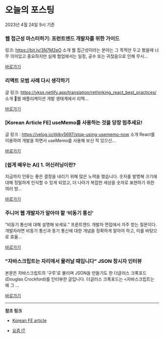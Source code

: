 # 오늘의 포스팅 
2023년 4월 24일 9시 기준 

###  웹 접근성 마스터하기: 프런트엔드 개발자를 위한 가이드 

 링크: https://bit.ly/3N7M2eO 소개 웹 접근성이라는 분야는 그 목적만 두고 봤을때 너무 의미있고 중요하지만 실제 협업에서는 일정, 공수 또는 귀찮음으로 인해 무시... 

 [바로가기](https://kofearticle.substack.com/p/korean-fe-article-fdd) 

###  리액트 모범 사례 다시 생각하기 

 글 링크: https://ykss.netlify.app/translation/rethinking_react_best_practices/ 소개 웹 애플리케이션 개발 생태계에서 리액... 

 [바로가기](https://kofearticle.substack.com/p/korean-fe-article-ca3) 

### [Korean Article FE] useMemo를 사용하는 것을 당장 멈추세요! 

 글 링크 : https://velog.io/@lky5697/stop-using-usememo-now 소개 React를 이용하여 개발을 하면서 useMemo를 사용해 보신 적 있으신... 

 [바로가기](https://kofearticle.substack.com/p/korean-article-fe-usememo) 

### [쉽게 배우는 AI] 1. 머신러닝이란? 

 지금까지 인류는 좋은 결정을 내리기 위해 많은 노력을 했습니다. 숫자를 발명해 크기에 대해 정밀하게 인식할 수 있게 되었고, 더 나아가 복잡한 세상을 숫자로 표현하기 위한 여러 방... 

 [바로가기](https://yozm.wishket.com/magazine/detail/1985/) 

### 주니어 웹 개발자가 알아야 할 ‘비동기 통신’ 

 “비동기 통신에 대해 설명해 보세요.” 프론트엔드 개발자 면접에서 자주 받는 질문이다. 개발자라면 비동기 통신과 동기 통신에 대한 개념을 정확하게 알아야 하고, 이를 바탕으로 효율... 

 [바로가기](https://yozm.wishket.com/magazine/detail/1982/) 

### "자바스크립트는 자리에서 물러날 때입니다" JSON 창시자 인터뷰 

 본문은 자바스크립트의 ‘구루’로 불리며 JSON을 만들기도 한 더글러스 크록포드(Douglas Crockford)를 인터뷰한 글입니다. 더글러스 크록포드는 <자바스크립트는 왜 그 ... 

 [바로가기](https://yozm.wishket.com/magazine/detail/1981/) 

---

**참조 링크**

- [Korean FE article](https://kofearticle.substack.com) 

- [요즘 IT](https://yozm.wishket.com/magazine) 

